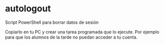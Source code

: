 # autologout
Script PowerShell para borrar datos de sesión

Copiarlo en tu PC y crear una tarea programada que lo ejecute.
Por ejemplo para que los alumnos de la tarde no puedan acceder a tu cuenta.
